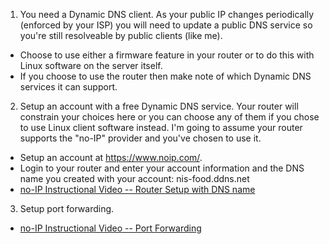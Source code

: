 1. You need a Dynamic DNS client.  As your public IP changes periodically (enforced by your ISP) you will need to update a public DNS service so you're still resolveable by public clients (like me).
* Choose to use either a firmware feature in your router or to do this with Linux software on the server itself.
* If you choose to use the router then make note of which Dynamic DNS services it can support.

2. Setup an account with a free Dynamic DNS service.  Your router will constrain your choices here or you can choose any of them if you chose to use Linux client software instead.  I'm going to assume your router supports the "no-IP" provider and you've chosen to use it.
* Setup an account at https://www.noip.com/.
* Login to your router and enter your account information and the DNS name you created with your account:  nis-food.ddns.net
* [no-IP Instructional Video -- Router Setup with DNS name](https://www.youtube.com/watch?v=EH8wJt81bqg)

3. Setup port forwarding.
* [no-IP Instructional Video -- Port Forwarding](https://www.youtube.com/watch?v=CLunOJZqmc0)
